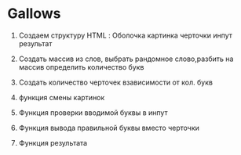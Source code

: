 # Gallows

1. Создаем структуру HTML :
Оболочка
картинка 
черточки 
инпут
результат

2. Создать массив из слов, выбрать рандомное слово,разбить на массив определить количество букв
3. Создать количество черточек взависимости от кол. букв
4. функция смены картинок
5. Функция проверки вводимой буквы в инпут
6. Функция вывода правильной буквы вместо черточки
7. Функция результата
 